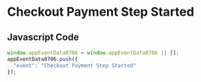 # Checkout Payment Step Started

## Javascript Code
```js
window.appEventData0706 = window.appEventData0706 || [];
appEventData0706.push({
  "event": "Checkout Payment Step Started"
});
```




